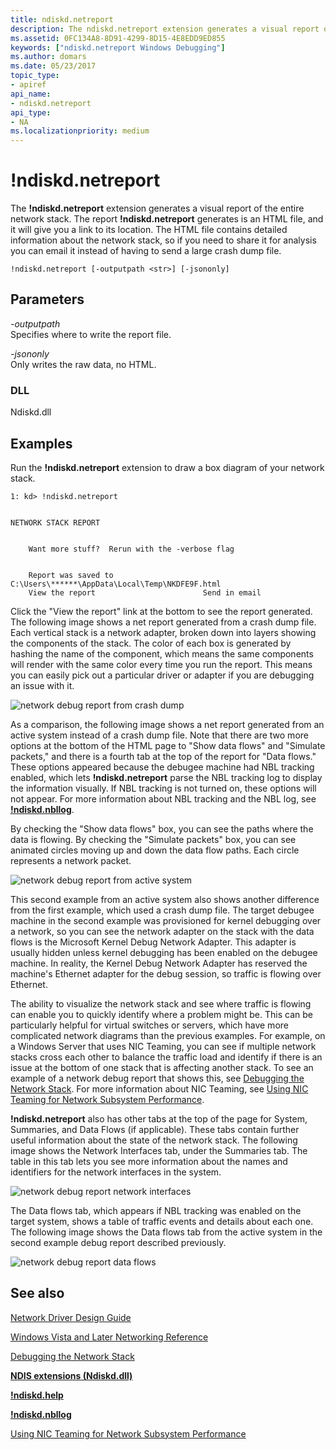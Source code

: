 ```yaml
---
title: ndiskd.netreport
description: The ndiskd.netreport extension generates a visual report of the entire network stack.
ms.assetid: 0FC134A8-8D91-4299-8D15-4E8EDD9ED855
keywords: ["ndiskd.netreport Windows Debugging"]
ms.author: domars
ms.date: 05/23/2017
topic_type:
- apiref
api_name:
- ndiskd.netreport
api_type:
- NA
ms.localizationpriority: medium
---
```


# !ndiskd.netreport


The **!ndiskd.netreport** extension generates a visual report of the entire network stack. The report **!ndiskd.netreport** generates is an HTML file, and it will give you a link to its location. The HTML file contains detailed information about the network stack, so if you need to share it for analysis you can email it instead of having to send a large crash dump file.

```console
!ndiskd.netreport [-outputpath <str>] [-jsononly] 
```

## <span id="Parameters"></span><span id="parameters"></span><span id="PARAMETERS"></span>Parameters


<span id="_______-outputpath______"></span><span id="_______-OUTPUTPATH______"></span> *-outputpath*   
Specifies where to write the report file.

<span id="_______-jsononly______"></span><span id="_______-JSONONLY______"></span> *-jsononly*   
Only writes the raw data, no HTML.

### <span id="DLL"></span><span id="dll"></span>DLL

Ndiskd.dll

Examples
--------

Run the **!ndiskd.netreport** extension to draw a box diagram of your network stack.

```console
1: kd> !ndiskd.netreport


NETWORK STACK REPORT


    Want more stuff?  Rerun with the -verbose flag
                                                                                            

    Report was saved to C:\Users\******\AppData\Local\Temp\NKDFE9F.html
    View the report                        Send in email
```

Click the "View the report" link at the bottom to see the report generated. The following image shows a net report generated from a crash dump file. Each vertical stack is a network adapter, broken down into layers showing the components of the stack. The color of each box is generated by hashing the name of the component, which means the same components will render with the same color every time you run the report. This means you can easily pick out a particular driver or adapter if you are debugging an issue with it.

![network debug report from crash dump](images/!ndiskd-netreport-crashdump.png)

As a comparison, the following image shows a net report generated from an active system instead of a crash dump file. Note that there are two more options at the bottom of the HTML page to "Show data flows" and "Simulate packets," and there is a fourth tab at the top of the report for "Data flows." These options appeared because the debugee machine had NBL tracking enabled, which lets **!ndiskd.netreport** parse the NBL tracking log to display the information visually. If NBL tracking is not turned on, these options will not appear. For more information about NBL tracking and the NBL log, see [**!ndiskd.nbllog**](-ndiskd-nbllog.md).

By checking the "Show data flows" box, you can see the paths where the data is flowing. By checking the "Simulate packets" box, you can see animated circles moving up and down the data flow paths. Each circle represents a network packet.

![network debug report from active system](images/!ndiskd-netreport-activesystem.png)

This second example from an active system also shows another difference from the first example, which used a crash dump file. The target debugee machine in the second example was provisioned for kernel debugging over a network, so you can see the network adapter on the stack with the data flows is the Microsoft Kernel Debug Network Adapter. This adapter is usually hidden unless kernel debugging has been enabled on the debugee machine. In reality, the Kernel Debug Network Adapter has reserved the machine's Ethernet adapter for the debug session, so traffic is flowing over Ethernet.

The ability to visualize the network stack and see where traffic is flowing can enable you to quickly identify where a problem might be. This can be particularly helpful for virtual switches or servers, which have more complicated network diagrams than the previous examples. For example, on a Windows Server that uses NIC Teaming, you can see if multiple network stacks cross each other to balance the traffic load and identify if there is an issue at the bottom of one stack that is affecting another stack. To see an example of a network debug report that shows this, see [Debugging the Network Stack](https://go.microsoft.com/fwlink/p/?linkid=845311). For more information about NIC Teaming, see [Using NIC Teaming for Network Subsystem Performance](https://msdn.microsoft.com/library/windows/hardware/dn567652).

**!ndiskd.netreport** also has other tabs at the top of the page for System, Summaries, and Data Flows (if applicable). These tabs contain further useful information about the state of the network stack. The following image shows the Network Interfaces tab, under the Summaries tab. The table in this tab lets you see more information about the names and identifiers for the network interfaces in the system.

![network debug report network interfaces](images/!ndiskd-netreport-activesystem-networkinterfaces.png)

The Data flows tab, which appears if NBL tracking was enabled on the target system, shows a table of traffic events and details about each one. The following image shows the Data flows tab from the active system in the second example debug report described previously.

![network debug report data flows](images/!ndiskd-netreport-activesystem-dataflows.png)

## <span id="see_also"></span>See also


[Network Driver Design Guide](https://msdn.microsoft.com/windows/hardware/drivers/network/index)

[Windows Vista and Later Networking Reference](https://msdn.microsoft.com/library/windows/hardware/ff571081)

[Debugging the Network Stack](https://go.microsoft.com/fwlink/p/?linkid=845311)

[**NDIS extensions (Ndiskd.dll)**](ndis-extensions--ndiskd-dll-.md)

[**!ndiskd.help**](-ndiskd-help.md)

[**!ndiskd.nbllog**](-ndiskd-nbllog.md)

[Using NIC Teaming for Network Subsystem Performance](https://msdn.microsoft.com/library/windows/hardware/dn567652)

 

 






